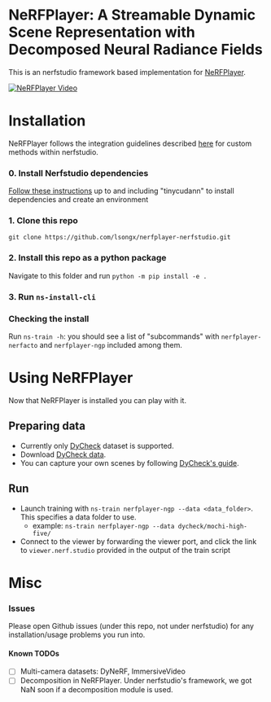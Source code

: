 <!-- Adapted from https://github.com/kerrj/lerf -->

# NeRFPlayer: A Streamable Dynamic Scene Representation with Decomposed Neural Radiance Fields
This is an nerfstudio framework based implementation for [NeRFPlayer](https://lsongx.github.io/projects/nerfplayer.html).


[![NeRFPlayer Video](https://img.youtube.com/vi/flVqSLZWBMI/0.jpg)](https://www.youtube.com/watch?v=flVqSLZWBMI)


# Installation
NeRFPlayer follows the integration guidelines described [here](https://docs.nerf.studio/en/latest/developer_guides/new_methods.html) for custom methods within nerfstudio. 
### 0. Install Nerfstudio dependencies
[Follow these instructions](https://docs.nerf.studio/en/latest/quickstart/installation.html) up to and including "tinycudann" to install dependencies and create an environment

### 1. Clone this repo
```git clone https://github.com/lsongx/nerfplayer-nerfstudio.git```

### 2. Install this repo as a python package
Navigate to this folder and run `python -m pip install -e .`

### 3. Run `ns-install-cli`

### Checking the install
Run `ns-train -h`: you should see a list of "subcommands" with `nerfplayer-nerfacto` and `nerfplayer-ngp` included among them.

# Using NeRFPlayer
Now that NeRFPlayer is installed you can play with it.

## Preparing data
- Currently only [DyCheck](https://hangg7.com/dycheck/) dataset is supported.
- Download [DyCheck data](https://drive.google.com/drive/folders/1cBw3CUKu2sWQfc_1LbFZGbpdQyTFzDEX).
- You can capture your own scenes by following [DyCheck's guide](https://github.com/KAIR-BAIR/dycheck/blob/main/docs/RECORD3D_CAPTURE.md).

## Run
- Launch training with `ns-train nerfplayer-ngp --data <data_folder>`. This specifies a data folder to use.
    - example: `ns-train nerfplayer-ngp --data dycheck/mochi-high-five/`
- Connect to the viewer by forwarding the viewer port, and click the link to `viewer.nerf.studio` provided in the output of the train script

# Misc
### Issues
Please open Github issues (under this repo, not under nerfstudio) for any installation/usage problems you run into.
#### Known TODOs
- [ ] Multi-camera datasets: DyNeRF, ImmersiveVideo
- [ ] Decomposition in NeRFPlayer. Under nerfstudio's framework, we got NaN soon if a decomposition module is used.
